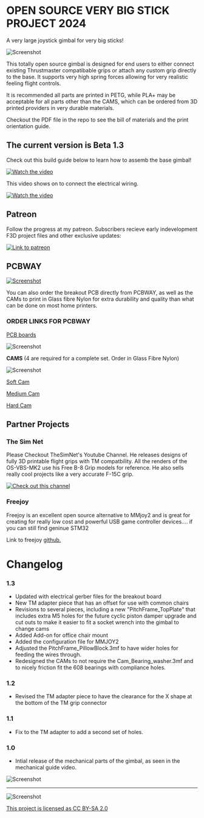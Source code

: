 # OPEN SOURCE VERY BIG STICK PROJECT 2024
A very large joystick gimbal for very big sticks!

![Screenshot](OSVBS_timelapse.gif)

This totally open source gimbal is designed for end users to either connect existing Thrustmaster compatibable grips or attach any custom grip directly to the base. It supports very high spring forces allowing for very realistic feeling flight controls.

It is recommended all parts are printed in PETG, while PLA+ may be acceptable for all parts other than the CAMS, which can be ordered from 3D printed providers in very durable materials.

Checkout the PDF file in the repo to see the bill of materials and the print orientation guide. 

## The current version is Beta 1.3

Check out this build guide below to learn how to assemb the base gimbal!

[![Watch the video](thumbnail.png)](https://www.youtube.com/watch?v=IdYbF5dOYag)

This video shows on to connect the electrical wiring.

[![Watch the video](thumbnail.png)](https://www.youtube.com/watch?v=IdYbF5dOYag)

## Patreon
Follow the progress at my patreon. Subscribers recieve early indevelopment F3D project files and other exclusive updates:

[![Link to patreon](PatreonLogo.png)](https://www.patreon.com/RightRudderLeftStick)


## PCBWAY

[![Screenshot](PCBWAY.png)](https://www.pcbway.com/)

You can also order the breakout PCB directly from PCBWAY, as well as the CAMs to print in Glass fibre Nylon for extra durability and quality than what can be done on most home printers.

### ORDER LINKS FOR PCBWAY
[PCB boards](https://www.pcbway.com/rapid-prototyping/manufacture/)

![Screenshot](PCBBoards.png)

**CAMS** 
(4 are required for a complete set. Order in Glass Fibre Nylon)

![Screenshot](GFCams.png)

[Soft Cam](https://www.pcbway.com/rapid-prototyping/manufacture/)

[Medium Cam](https://www.pcbway.com/rapid-prototyping/manufacture/)

[Hard Cam](https://www.pcbway.com/rapid-prototyping/manufacture/)

## Partner Projects

### The Sim Net

Please Checkout TheSimNet's Youtube Channel. He releases designs of fully 3D printable flight grips with TM compatbility. All the renders of the OS-VBS-MK2 use his Free B-8 Grip models for reference. He also sells really cool projects like a very accurate F-15C grip. 

[![Check out this channel](TheSimNetBanner.PNG)](https://youtu.be/-zjJm-5tHko)

### Freejoy

Freejoy is an excellent open source alternative to MMjoy2 and is great for creating for really low cost and powerful USB game controller devices.... if you can still find geninue STM32 

Link to freejoy [github.](https://github.com/FreeJoy-Team/FreeJoy)

# Changelog

### 1.3

- Updated with electrical gerber files for the breakout board
- New TM adapter piece that has an offset for use with common chairs
- Revisions to several pieces, including a new "PitchFrame_TopPlate" that includes extra M5 holes for the future cyclic piston damper upgrade and cut outs to make it easier to fit a socket wrench into the gimbal to change cams
- Added Add-on for office chair mount
- Added the configuration file for MMJOY2
- Adjusted the PitchFrame_PillowBlock.3mf to have wider holes for feeding the wires through.
- Redesigned the CAMs to not require the Cam_Bearing_washer.3mf and to nicely friction fit the 608 bearings with compliance holes.

### 1.2
- Revised the TM adapter piece to have the clearance for the X shape at the bottom of the TM grip connector

### 1.1

- Fix to the TM adapter to add a second set of holes.

### 1.0

- Intial release of the mechanical parts of the gimbal, as seen in the mechanical guide video.

![Screenshot](HeaderImage.PNG)

---

![Screenshot](by-sa.png)

[This project is licensed as CC BY-SA 2.0](https://creativecommons.org/licenses/by-sa/2.0/)
